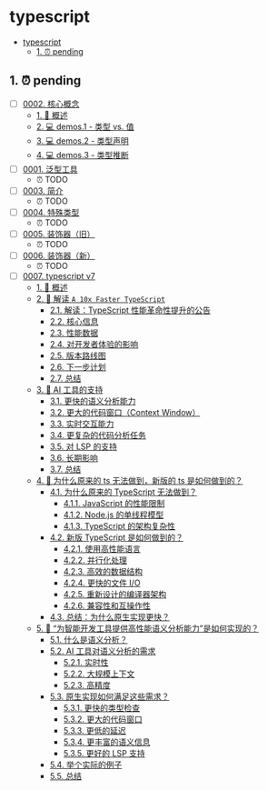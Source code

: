 # typescript

<!-- region:toc -->

- [typescript](#typescript)
  - [1. ⏰ pending](#1--pending)

<!-- endregion:toc -->

## 1. ⏰ pending

- [ ] [0002. 核心概念](https://github.com/Tdahuyou/TNotes.typescript/tree/main/notes/0002.%20%E6%A0%B8%E5%BF%83%E6%A6%82%E5%BF%B5/README.md)
  - [1. 📝 概述](https://github.com/Tdahuyou/TNotes.typescript/tree/main/notes/0002.%20%E6%A0%B8%E5%BF%83%E6%A6%82%E5%BF%B5/README.md#1--概述)
  - [2. 💻 demos.1 - 类型 vs. 值](https://github.com/Tdahuyou/TNotes.typescript/tree/main/notes/0002.%20%E6%A0%B8%E5%BF%83%E6%A6%82%E5%BF%B5/README.md#2--demos1---类型-vs-值)
  - [3. 💻 demos.2 - 类型声明](https://github.com/Tdahuyou/TNotes.typescript/tree/main/notes/0002.%20%E6%A0%B8%E5%BF%83%E6%A6%82%E5%BF%B5/README.md#3--demos2---类型声明)
  - [4. 💻 demos.3 - 类型推断](https://github.com/Tdahuyou/TNotes.typescript/tree/main/notes/0002.%20%E6%A0%B8%E5%BF%83%E6%A6%82%E5%BF%B5/README.md#4--demos3---类型推断)
- [ ] [0001. 泛型工具](https://github.com/Tdahuyou/TNotes.typescript/tree/main/notes/0001.%20%E6%B3%9B%E5%9E%8B%E5%B7%A5%E5%85%B7/README.md)
  - ⏰ TODO
- [ ] [0003. 简介](https://github.com/Tdahuyou/TNotes.typescript/tree/main/notes/0003.%20%E7%AE%80%E4%BB%8B/README.md)
  - ⏰ TODO
- [ ] [0004. 特殊类型](https://github.com/Tdahuyou/TNotes.typescript/tree/main/notes/0004.%20%E7%89%B9%E6%AE%8A%E7%B1%BB%E5%9E%8B/README.md)
  - ⏰ TODO
- [ ] [0005. 装饰器（旧）](https://github.com/Tdahuyou/TNotes.typescript/tree/main/notes/0005.%20%E8%A3%85%E9%A5%B0%E5%99%A8%EF%BC%88%E6%97%A7%EF%BC%89/README.md)
  - ⏰ TODO
- [ ] [0006. 装饰器（新）](https://github.com/Tdahuyou/TNotes.typescript/tree/main/notes/0006.%20%E8%A3%85%E9%A5%B0%E5%99%A8%EF%BC%88%E6%96%B0%EF%BC%89/README.md)
  - ⏰ TODO
- [ ] [0007. typescript v7](https://github.com/Tdahuyou/TNotes.typescript/tree/main/notes/0007.%20typescript%20v7/README.md)
  - [1. 📝 概述](https://github.com/Tdahuyou/TNotes.typescript/tree/main/notes/0007.%20typescript%20v7/README.md#1--概述)
  - [2. 🤖 解读 `A 10x Faster TypeScript`](https://github.com/Tdahuyou/TNotes.typescript/tree/main/notes/0007.%20typescript%20v7/README.md#2--解读-a-10x-faster-typescript)
    - [2.1. 解读：TypeScript 性能革命性提升的公告](https://github.com/Tdahuyou/TNotes.typescript/tree/main/notes/0007.%20typescript%20v7/README.md#21-解读typescript-性能革命性提升的公告)
    - [2.2. 核心信息](https://github.com/Tdahuyou/TNotes.typescript/tree/main/notes/0007.%20typescript%20v7/README.md#22-核心信息)
    - [2.3. 性能数据](https://github.com/Tdahuyou/TNotes.typescript/tree/main/notes/0007.%20typescript%20v7/README.md#23-性能数据)
    - [2.4. 对开发者体验的影响](https://github.com/Tdahuyou/TNotes.typescript/tree/main/notes/0007.%20typescript%20v7/README.md#24-对开发者体验的影响)
    - [2.5. 版本路线图](https://github.com/Tdahuyou/TNotes.typescript/tree/main/notes/0007.%20typescript%20v7/README.md#25-版本路线图)
    - [2.6. 下一步计划](https://github.com/Tdahuyou/TNotes.typescript/tree/main/notes/0007.%20typescript%20v7/README.md#26-下一步计划)
    - [2.7. 总结](https://github.com/Tdahuyou/TNotes.typescript/tree/main/notes/0007.%20typescript%20v7/README.md#27-总结)
  - [3. 🤖 AI 工具的支持](https://github.com/Tdahuyou/TNotes.typescript/tree/main/notes/0007.%20typescript%20v7/README.md#3--ai-工具的支持)
    - [3.1. 更快的语义分析能力](https://github.com/Tdahuyou/TNotes.typescript/tree/main/notes/0007.%20typescript%20v7/README.md#31-更快的语义分析能力)
    - [3.2. 更大的代码窗口（Context Window）](https://github.com/Tdahuyou/TNotes.typescript/tree/main/notes/0007.%20typescript%20v7/README.md#32-更大的代码窗口context-window)
    - [3.3. 实时交互能力](https://github.com/Tdahuyou/TNotes.typescript/tree/main/notes/0007.%20typescript%20v7/README.md#33-实时交互能力)
    - [3.4. 更复杂的代码分析任务](https://github.com/Tdahuyou/TNotes.typescript/tree/main/notes/0007.%20typescript%20v7/README.md#34-更复杂的代码分析任务)
    - [3.5. 对 LSP 的支持](https://github.com/Tdahuyou/TNotes.typescript/tree/main/notes/0007.%20typescript%20v7/README.md#35-对-lsp-的支持)
    - [3.6. 长期影响](https://github.com/Tdahuyou/TNotes.typescript/tree/main/notes/0007.%20typescript%20v7/README.md#36-长期影响)
    - [3.7. 总结](https://github.com/Tdahuyou/TNotes.typescript/tree/main/notes/0007.%20typescript%20v7/README.md#37-总结)
  - [4. 🤖 为什么原来的 ts 无法做到，新版的 ts 是如何做到的？](https://github.com/Tdahuyou/TNotes.typescript/tree/main/notes/0007.%20typescript%20v7/README.md#4--为什么原来的-ts-无法做到新版的-ts-是如何做到的)
    - [4.1. 为什么原来的 TypeScript 无法做到？](https://github.com/Tdahuyou/TNotes.typescript/tree/main/notes/0007.%20typescript%20v7/README.md#41-为什么原来的-typescript-无法做到)
      - [4.1.1. JavaScript 的性能限制](https://github.com/Tdahuyou/TNotes.typescript/tree/main/notes/0007.%20typescript%20v7/README.md#411-javascript-的性能限制)
      - [4.1.2. Node.js 的单线程模型](https://github.com/Tdahuyou/TNotes.typescript/tree/main/notes/0007.%20typescript%20v7/README.md#412-nodejs-的单线程模型)
      - [4.1.3. TypeScript 的架构复杂性](https://github.com/Tdahuyou/TNotes.typescript/tree/main/notes/0007.%20typescript%20v7/README.md#413-typescript-的架构复杂性)
    - [4.2. 新版 TypeScript 是如何做到的？](https://github.com/Tdahuyou/TNotes.typescript/tree/main/notes/0007.%20typescript%20v7/README.md#42-新版-typescript-是如何做到的)
      - [4.2.1. 使用高性能语言](https://github.com/Tdahuyou/TNotes.typescript/tree/main/notes/0007.%20typescript%20v7/README.md#421-使用高性能语言)
      - [4.2.2. 并行化处理](https://github.com/Tdahuyou/TNotes.typescript/tree/main/notes/0007.%20typescript%20v7/README.md#422-并行化处理)
      - [4.2.3. 高效的数据结构](https://github.com/Tdahuyou/TNotes.typescript/tree/main/notes/0007.%20typescript%20v7/README.md#423-高效的数据结构)
      - [4.2.4. 更快的文件 I/O](https://github.com/Tdahuyou/TNotes.typescript/tree/main/notes/0007.%20typescript%20v7/README.md#424-更快的文件-io)
      - [4.2.5. 重新设计的编译器架构](https://github.com/Tdahuyou/TNotes.typescript/tree/main/notes/0007.%20typescript%20v7/README.md#425-重新设计的编译器架构)
      - [4.2.6. 兼容性和互操作性](https://github.com/Tdahuyou/TNotes.typescript/tree/main/notes/0007.%20typescript%20v7/README.md#426-兼容性和互操作性)
    - [4.3. 总结：为什么原生实现更快？](https://github.com/Tdahuyou/TNotes.typescript/tree/main/notes/0007.%20typescript%20v7/README.md#43-总结为什么原生实现更快)
  - [5. 🤖 “为智能开发工具提供高性能语义分析能力”是如何实现的？](https://github.com/Tdahuyou/TNotes.typescript/tree/main/notes/0007.%20typescript%20v7/README.md#5--为智能开发工具提供高性能语义分析能力是如何实现的)
    - [5.1. 什么是语义分析？](https://github.com/Tdahuyou/TNotes.typescript/tree/main/notes/0007.%20typescript%20v7/README.md#51-什么是语义分析)
    - [5.2. AI 工具对语义分析的需求](https://github.com/Tdahuyou/TNotes.typescript/tree/main/notes/0007.%20typescript%20v7/README.md#52-ai-工具对语义分析的需求)
      - [5.2.1. 实时性](https://github.com/Tdahuyou/TNotes.typescript/tree/main/notes/0007.%20typescript%20v7/README.md#521-实时性)
      - [5.2.2. 大规模上下文](https://github.com/Tdahuyou/TNotes.typescript/tree/main/notes/0007.%20typescript%20v7/README.md#522-大规模上下文)
      - [5.2.3. 高精度](https://github.com/Tdahuyou/TNotes.typescript/tree/main/notes/0007.%20typescript%20v7/README.md#523-高精度)
    - [5.3. 原生实现如何满足这些需求？](https://github.com/Tdahuyou/TNotes.typescript/tree/main/notes/0007.%20typescript%20v7/README.md#53-原生实现如何满足这些需求)
      - [5.3.1. 更快的类型检查](https://github.com/Tdahuyou/TNotes.typescript/tree/main/notes/0007.%20typescript%20v7/README.md#531-更快的类型检查)
      - [5.3.2. 更大的代码窗口](https://github.com/Tdahuyou/TNotes.typescript/tree/main/notes/0007.%20typescript%20v7/README.md#532-更大的代码窗口)
      - [5.3.3. 更低的延迟](https://github.com/Tdahuyou/TNotes.typescript/tree/main/notes/0007.%20typescript%20v7/README.md#533-更低的延迟)
      - [5.3.4. 更丰富的语义信息](https://github.com/Tdahuyou/TNotes.typescript/tree/main/notes/0007.%20typescript%20v7/README.md#534-更丰富的语义信息)
      - [5.3.5. 更好的 LSP 支持](https://github.com/Tdahuyou/TNotes.typescript/tree/main/notes/0007.%20typescript%20v7/README.md#535-更好的-lsp-支持)
    - [5.4. 举个实际的例子](https://github.com/Tdahuyou/TNotes.typescript/tree/main/notes/0007.%20typescript%20v7/README.md#54-举个实际的例子)
    - [5.5. 总结](https://github.com/Tdahuyou/TNotes.typescript/tree/main/notes/0007.%20typescript%20v7/README.md#55-总结)

